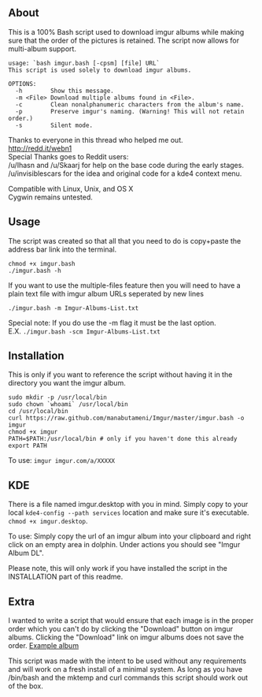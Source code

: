 About
-----

This is a 100% Bash script used to download imgur albums while making sure that
the order of the pictures is retained. The script now allows for multi-album
support.

    usage: `bash imgur.bash [-cpsm] [file] URL`
    This script is used solely to download imgur albums.

    OPTIONS:
      -h        Show this message.
      -m <File> Download multiple albums found in <File>.
      -c        Clean nonalphanumeric characters from the album's name.
      -p        Preserve imgur's naming. (Warning! This will not retain order.)
      -s        Silent mode.

Thanks to everyone in this thread who helped me out.  
http://redd.it/webn1  
Special Thanks goes to Reddit users:  
  /u/Ihasn and /u/Skaarj for help on the base code during the early stages.  
  /u/invisiblescars for the idea and original code for a kde4 context menu.

Compatible with Linux, Unix, and OS X  
Cygwin remains untested.

Usage
-----

The script was created so that all that you need to do is copy+paste the address
bar link into the terminal.

    chmod +x imgur.bash
    ./imgur.bash -h

If you want to use the multiple-files feature then you will need to have a plain
text file with imgur album URLs seperated by new lines

`./imgur.bash -m Imgur-Albums-List.txt`

Special note: If you do use the -m flag it must be the last option.  
E.X. `./imgur.bash -scm Imgur-Albums-List.txt`

Installation
------------

This is only if you want to reference the script without having it in the
directory you want the imgur album.

    sudo mkdir -p /usr/local/bin 
    sudo chown `whoami` /usr/local/bin
    cd /usr/local/bin
    curl https://raw.github.com/manabutameni/Imgur/master/imgur.bash -o imgur
    chmod +x imgur
    PATH=$PATH:/usr/local/bin # only if you haven't done this already
    export PATH

To use:
`imgur imgur.com/a/XXXXX`

KDE
---

There is a file named imgur.desktop with you in mind. Simply copy to your local
`kde4-config --path services` location and make sure it's executable. `chmod +x
imgur.desktop`.

To use: Simply copy the url of an imgur album into your clipboard and right
click on an empty area in dolphin. Under actions you should see "Imgur Album
DL".

Please note, this will only work if you have installed the script in the
INSTALLATION part of this readme.

Extra
-----

I wanted to write a script that would ensure that each image is in the proper
order which you can't do by clicking the "Download" button on imgur albums.
Clicking the "Download" link on imgur albums does not save the order. [Example album](http://imgur.com/a/NhmjT/all#0)

This script was made with the intent to be used without any requirements and
will work on a fresh install of a minimal system. As long as you have /bin/bash
and the mktemp and curl commands this script should work out of the box.

